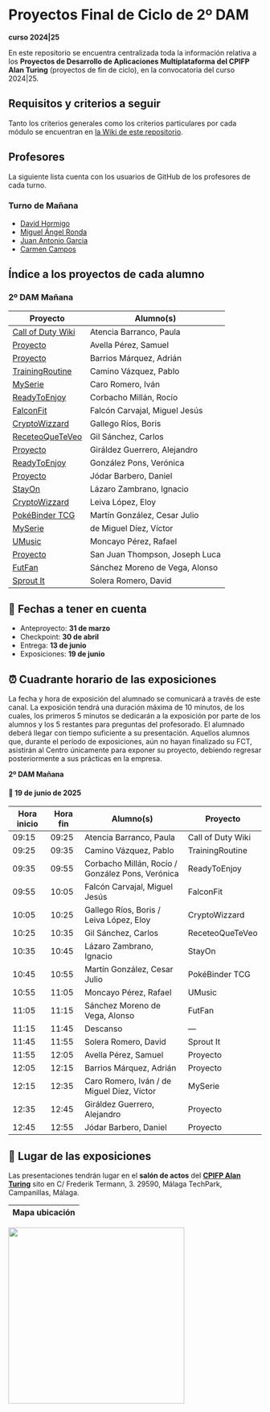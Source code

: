 # Proyectos Final de Ciclo de 2º DAM
**curso 2024|25**

En este repositorio se encuentra centralizada toda la información relativa a los **Proyectos de Desarrollo de Aplicaciones Multiplataforma del CPIFP Alan Turing** (proyectos de fin de ciclo), en la convocatoria del curso 2024|25.

## Requisitos y criterios a seguir

Tanto los criterios generales como los criterios particulares por cada módulo se encuentran en [la Wiki de este repositorio](https://github.com/CPIFPAlanTuring/2dam-tfc-2425/wiki).
## Profesores 
La siguiente lista cuenta con los usuarios de GitHub de los profesores de cada turno.
### Turno de Mañana
* [David Hormigo](https://github.com/DavidHormigoRamirez) 
* [Miguel Ángel Ronda](https://github.com/profemronda)
* [Juan Antonio Garcia](https://github.com/juanarrow)
* [Carmen Campos]()

## Índice a los proyectos de cada alumno

### 2º DAM Mañana

|Proyecto | Alumno(s)|
|-----------------------------------------------------------------------------------| ------------------------------|
| [Call of Duty Wiki](https://github.com/PaulaAtencia/TFG-CallofDuty)               | Atencia Barranco, Paula |
| [Proyecto]()                                                                      | Avella Pérez, Samuel |
| [Proyecto]()                                                                      | Barrios Márquez, Adrián |
| [TrainingRoutine](https://github.com/pablitocavaz04/TrainingRoutine-TFG)                                                                      | Camino Vázquez, Pablo |
| [MySerie](https://github.com/vdemi12/TFG-MySerie)                                                                      | Caro Romero, Iván |
| [ReadyToEnjoy](https://github.com/Veroonicagp/ReadyToEnjoyy)                                                                      | Corbacho Millán, Rocío |
| [FalconFit](https://github.com/FalconFit)                                         | Falcón Carvajal, Miguel Jesús |
| [CryptoWizzard](https://github.com/Boris027/CryptoWizzard-TFG)                         | Gallego Ríos, Boris |
| [ReceteoQueTeVeo](https://github.com/cgilsanchez/TFG-ReceteoQueTeVeo)                | Gil Sánchez, Carlos |
| [Proyecto]()                                                                      | Giráldez Guerrero, Alejandro |
| [ReadyToEnjoy](https://github.com/Veroonicagp/ReadyToEnjoyy)                                                                      | González Pons, Verónica |
| [Proyecto]()                                                                      | Jódar Barbero, Daniel |
| [StayOn](https://github.com/IgnacioLazZam/stayon-tfg.git)                                                                      | Lázaro Zambrano, Ignacio |
| [CryptoWizzard](https://github.com/Boris027/CryptoWizzard-TFG)                         | Leiva López, Eloy |
| [PokéBinder TCG](https://github.com/cesarjulio19/pokebindertcg-tfg)                                                                      | Martín González, Cesar Julio |
| [MySerie](https://github.com/vdemi12/TFG-MySerie)                                                                      | de Miguel Díez, Víctor |
| [UMusic](https://github.com/Rafamp34/UMusic_TFG)                                                                      | Moncayo Pérez, Rafael |
| [Proyecto]()                                                                      | San Juan Thompson, Joseph Luca |
| [FutFan](https://github.com/AlonsoSMdV/FutFan_tfg)                                                                      | Sánchez Moreno de Vega, Alonso |
| [Sprout It](https://github.com/DavidSoleraRomero/sprout-it-tfg)                    | Solera Romero, David |



## 📝 Fechas a tener en cuenta
* Anteproyecto: **31 de marzo**
* Checkpoint:  **30 de abril**
* Entrega: **13 de junio**
* Exposiciones: **19 de junio** 

## ⏰ Cuadrante horario de las exposiciones

La fecha y hora de exposición del alumnado se comunicará a través de este canal. La exposición tendrá una duración máxima de 10 minutos, de los cuales, los primeros 5 minutos se dedicarán a la exposición por parte de los alumnos y los 5 restantes para preguntas del profesorado. El alumnado deberá llegar con tiempo suficiente a su presentación. Aquellos alumnos que, durante el período de exposiciones, aún no hayan finalizado su FCT, asistirán al Centro únicamente para exponer su proyecto, debiendo regresar posteriormente a sus prácticas en la empresa.

**2º DAM Mañana**
#### :calendar: 19 de junio de 2025

| Hora inicio | Hora fin | Alumno(s)                         | Proyecto               |
|-------------|----------|-----------------------------------|------------------------|
| 09:15       | 09:25    | Atencia Barranco, Paula           | Call of Duty Wiki      |
| 09:25       | 09:35    | Camino Vázquez, Pablo             | TrainingRoutine        |
| 09:35       | 09:55    | Corbacho Millán, Rocío / González Pons, Verónica | ReadyToEnjoy |
| 09:55       | 10:05    | Falcón Carvajal, Miguel Jesús     | FalconFit              |
| 10:05       | 10:25    | Gallego Ríos, Boris / Leiva López, Eloy | CryptoWizzard   |
| 10:25       | 10:35    | Gil Sánchez, Carlos               | ReceteoQueTeVeo        |
| 10:35       | 10:45    | Lázaro Zambrano, Ignacio          | StayOn                 |
| 10:45       | 10:55    | Martín González, Cesar Julio      | PokéBinder TCG         |
| 10:55       | 11:05    | Moncayo Pérez, Rafael             | UMusic                 |
| 11:05       | 11:15    | Sánchez Moreno de Vega, Alonso    | FutFan                 |
| 11:15       | 11:45    | Descanso                          | —                      |
| 11:45       | 11:55    | Solera Romero, David              | Sprout It              |
| 11:55       | 12:05    | Avella Pérez, Samuel              | Proyecto               |
| 12:05       | 12:15    | Barrios Márquez, Adrián           | Proyecto               |
| 12:15       | 12:35    | Caro Romero, Iván / de Miguel Díez, Víctor | MySerie    |
| 12:35       | 12:45    | Giráldez Guerrero, Alejandro      | Proyecto               |
| 12:45       | 12:55    | Jódar Barbero, Daniel             | Proyecto               |





## :school: Lugar de las exposiciones

Las presentaciones tendrán lugar en el **salón de actos** del [**CPIFP Alan Turing**](https://maps.app.goo.gl/JThz6bDRVpknfbNh7) sito en C/ Frederik Termann, 3. 29590, Málaga TechPark, Campanillas, Málaga.

Mapa ubicación             | 
:-------------------------:|
<a href="https://maps.app.goo.gl/JThz6bDRVpknfbNh7" target="_blank"><img src="https://github.com/CPIFPAlanTuring/2daw-tfc-2324/blob/main/CPIFP_mapa_ubicación.png" width="350" /></a> 
